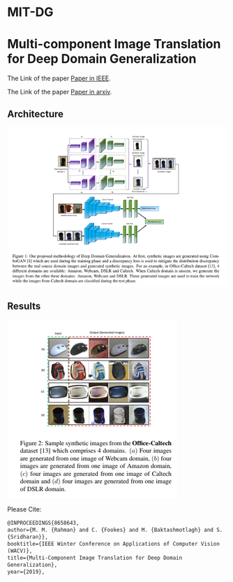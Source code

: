 # MIT-DG
# Multi-component Image Translation for Deep Domain Generalization

The Link of the paper [Paper in IEEE](https://ieeexplore.ieee.org/document/8658643).

The Link of the paper [Paper in arxiv](https://arxiv.org/abs/1812.08974).

## Architecture
![alt text](images/Arch.PNG)

## Results
![alt text](images/results.PNG)


Please Cite:
```
@INPROCEEDINGS{8658643, 
author={M. M. {Rahman} and C. {Fookes} and M. {Baktashmotlagh} and S. {Sridharan}}, 
booktitle={IEEE Winter Conference on Applications of Computer Vision (WACV)}, 
title={Multi-Component Image Translation for Deep Domain Generalization}, 
year={2019}, 
```
